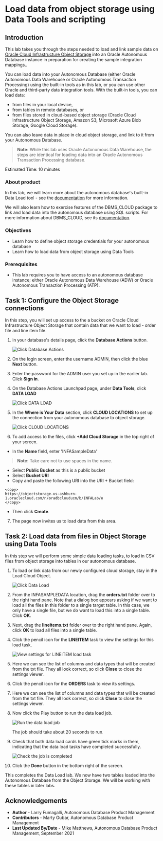 # Load data from object storage using Data Tools and scripting

## Introduction

This lab takes you through the steps needed to load and link sample data on [Oracle Cloud Infrastructure Object Storage](https://www.oracle.com/cloud/storage/object-storage.html) into an Oracle Autonomous Database instance in preparation for creating the sample integration mappings..

You can load data into your Autonomous Database (either Oracle Autonomous Data Warehouse or Oracle Autonomous Transaction Processing) using the built-in tools as in this lab, or you can use other Oracle and third-party data integration tools. With the built-in tools, you can load data:

+ from files in your local device,
+ from tables in remote databases, or
+ from files stored in cloud-based object storage (Oracle Cloud Infrastructure Object Storage, Amazon S3, Microsoft Azure Blob Storage, Google Cloud Storage).

You can also leave data in place in cloud object storage, and link to it from your Autonomous Database.

> **Note:** While this lab uses Oracle Autonomous Data Warehouse, the steps are identical for loading data into an Oracle Autonomous Transaction Processing database.

Estimated Time: 10 minutes

### About product

In this lab, we will learn more about the autonomous database's built-in Data Load tool - see the [documentation](https://docs.oracle.com/en/cloud/paas/autonomous-database/adbsa/data-load.html#GUID-E810061A-42B3-485F-92B8-3B872D790D85) for more information.

We will also learn how to exercise features of the DBMS\_CLOUD package to link and load data into the autonomous database using SQL scripts. For more information about DBMS_CLOUD, see its [documentation](https://docs.oracle.com/en/cloud/paas/autonomous-database/adbsa/dbms-cloud-package.html).

### Objectives

+ Learn how to define object storage credentials for your autonomous database
+ Learn how to load data from object storage using Data Tools

### Prerequisites

+ This lab requires you to have access to an autonomous database instance; either Oracle Autonomous Data Warehouse (ADW) or Oracle Autonomous Transaction Processing (ATP).

## Task 1: Configure the Object Storage connections

In this step, you will set up access to the a bucket on Oracle Cloud Infrastructure Object Storage that contain data that we want to load - order file and line item file.

1. In your database's details page, click the **Database Actions** button.

	  ![Click Database Actions](images/launchdbactions.png)

2. On the login screen, enter the username ADMIN, then click the blue **Next** button.

3. Enter the password for the ADMIN user you set up in the earlier lab. Click **Sign in**.

4. On the Database Actions Launchpad page, under **Data Tools**, click **DATA LOAD**

    ![Click DATA LOAD](images/dataload.png)

5. In the **Where is Your Data** section, click **CLOUD LOCATIONS** to set up the connection from your autonomous database to object storage.

    ![Click CLOUD LOCATIONS](images/cloudstore.png)

6. To add access to the files, click **+Add Cloud Storage** in the top right of your screen.

-   In the **Name** field, enter 'INFASampleData'

> **Note:** Take care not to use spaces in the name.

-   Select **Public Bucket** as this is a public bucket
-   Select **Bucket URI** 
-   Copy and paste the following URI into the URI + Bucket field:
```
<copy>
https://objectstorage.us-ashburn-1.oraclecloud.com/n/oradbclouducm/b/INFALab/o
</copy>
```
-   Then click **Create**.

7. The page now invites us to load data from this area. 


## Task 2: Load data from files in Object Storage using Data Tools

In this step we will perform some simple data loading tasks, to load in CSV files from object storage into tables in our autonomous database.

1. To load or link data from our newly configured cloud storage, stay in the Load Cloud Object.

    ![Click Data Load](images/backtodataload.png)

    

3. From the INFASAMPLEDATA location, drag the **orders.txt** folder over to the right hand pane. Note that a dialog box appears asking if we want to load all the files in this folder to a single target table. In this case, we only have a single file, but we do want to load this into a single table. Click **OK**.

4. Next, drag the **lineitems.txt** folder over to the right hand pane. Again, click **OK** to load all files into a single table.


5. Click the pencil icon for the **LINEITEM** task to view the settings for this load task.

    ![View settings for LINEITEM load task](images/cc_viewsettings.png)

    

6. Here we can see the list of columns and data types that will be created from the txt file. They all look correct, so click **Close** to close the settings viewer.

7. Click the pencil icon for the **ORDERS** task to view its settings. 

8. Here we can see the list of columns and data types that will be created from the txt file. They all look correct, so click **Close** to close the settings viewer.

9. Now click the Play button to run the data load job.

    ![Run the data load job](images/rundataload.png)

    The job should take about 20 seconds to run.

10. Check that both data load cards have green tick marks in them, indicating that the data load tasks have completed successfully.

    ![Check the job is completed](images/loadcompleted.png)

11. Click the **Done** button in the bottom right of the screen.

This completes the Data Load lab. We now have two tables loaded into the Autonomous Database from the Object Storage. We will be working with these tables in later labs.

## Acknowledgements

* **Author** - Larry Fumagalli,  Autonomous Database Product Management
* **Contributors** -  Marty Gubar, Autonomous Database Product Management
* **Last Updated By/Date** - Mike Matthews, Autonomous Database Product Management, September 2021
